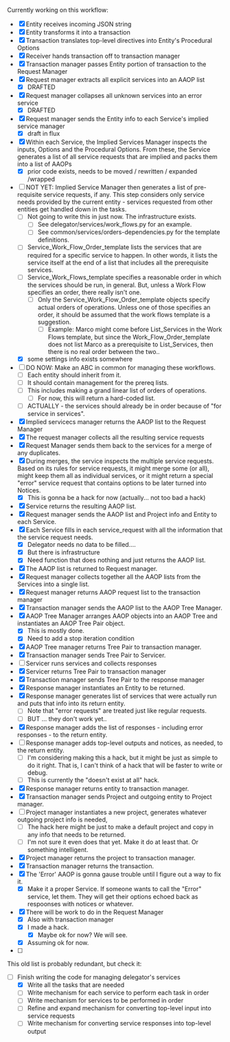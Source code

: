Currently working on this workflow:
- [x] Entity receives incoming JSON string
- [x] Entity transforms it into a transaction
- [x] Transaction translates top-level directives into Entity's Procedural Options
- [x] Receiver hands transaction off to transaction manager
- [x] Transaction manager passes Entity portion of transaction to the  Request Manager
- [x] Request manager extracts all explicit services into an AAOP list 
	- [x] DRAFTED
- [x] Request manager collapses all unknown services into an error service 
	- [x] DRAFTED
- [x] Request manager sends the Entity info to each Service's implied service manager 
	- [x] draft in flux
- [x] Within each Service, the Implied Services Manager inspects the inputs, Options and the Procedural Options.  From these, the Service generates a list of all service requests that are implied and packs them into a list of AAOPs 
	- [x] prior code exists, needs to be moved / rewritten / expanded /wrapped
- [ ] NOT YET:  Implied Service Manager then generates a list of pre-requisite service requests, if any.  This step considers only service needs provided by the current entity - services requested from other entities get handled down in the tasks.
	- [ ] Not going to write this in just now.  The infrastructure exists.  
		- [ ] See delegator/services/work_flows.py for an example.
		- [ ] See common/services/orders-dependencies.py for the template definitions.
	- [ ] Service_Work_Flow_Order_template lists the services that are required for a specific service to happen.  In other words, it lists the service itself at the end of a list that includes all the prerequisite services.
	- [ ] Service_Work_Flows_template specifies a reasonable order in which the services should be run, in general.  But, unless a Work Flow specifies an order, there really isn't one.
		- [ ] Only the Service_Work_Flow_Order_template objects specify actual orders of operations.  Unless one of those specifies an order, it should be assumed that the work flows template is a suggestion.  
			- [ ] Example:  Marco might come before List_Services in the Work Flows template, but since the Work_Flow_Order_template does not list Marco as a prerequisite to List_Services, then there is no real order between the two..
	- [x] some settings info exists somewhere 
- [ ] DO NOW:  Make an ABC in common for managing these workflows.
	- [ ] Each entity should inherit from it.
	- [ ] It should contain management for the prereq lists.
	- [ ] This includes making a grand linear list of orders of operations.
		- [ ] For now, this will return a hard-coded list.
	- [ ] ACTUALLY - the services should already be in order because of "for service in services".
- [x] Implied servicecs manager returns the AAOP list to the Request Manager 
- [x] The request manager collects all the resulting service requests 
- [x] Request Manager sends them back to the services for a merge of any duplicates.
- [x] During merges, the service inspects the multiple service requests.  Based on its rules for service requests, it might merge some (or all), might keep them all as individual services, or it might return a special "error" service request that contains options to be later turned into Notices.
	- [x] This is gonna be a hack for now (actually... not too bad a hack)
- [x] Service returns the resulting AAOP list.
- [x] Request manager sends the AAOP list and Project info  and Entity to each Service.
- [x] Each Service fills in each service_request with all the information that the service request needs. 
	- [x] Delegator needs no data to be filled....  
	- [x] But there is infrastructure
	- [x] Need function that does nothing and just returns the AAOP list.
- [x] The AAOP list is returned to Request manager.
- [x] Request manager collects together all the AAOP lists from the Services into a single list.
- [x] Request manager returns AAOP request list to the transaction manager 
- [x] Transaction manager sends the AAOP list to the AAOP Tree Manager.  
- [x] AAOP Tree Manager arranges AAOP objects into an AAOP Tree and instantiates an AAOP Tree Pair object.
	- [x] This is mostly done.
	- [x] Need to add a stop iteration condition
- [x] AAOP Tree manager returns Tree Pair to transaction manager.
- [x] Transaction manager sends Tree Pair to Servicer.
- [ ] Servicer runs services and collects responses
- [x] Servicer returns Tree Pair to transaction manager
- [x] Transaction manager sends Tree Pair to the response manager
- [x] Response manager instantiates an Entity to be returned.
- [x] Response manager generates list of services that were actually run and puts that info into its return entity.
	- [ ] Note that "error requests" are treated just like regular requests.
	- [ ] BUT ... they don't work yet..
- [x] Response manager adds the list of responses - including error responses - to the return entity.
- [ ] Response manager adds top-level outputs and notices, as needed, to the return entity.
	- [ ] I'm considering making this a hack, but it might be just as simple to do it right.  That is, I can't think of a hack that will be faster to write or debug.
	- [ ] This is currently the "doesn't exist at all" hack.
- [x] Response manager returns entity to transaction manager.
- [x] Transaction manager sends Project and outgoing entity to Project manager.
- [ ] Project manager instantiates a new project, generates whatever outgoing project info is needed, 
	- [ ] The hack here might be just to make a default project and copy in any info that needs to be returned. 
	- [ ] I'm not sure it even does that yet.  Make it do at least that.  Or something intelligent.
- [x] Project manager returns the project to transaction manager.
- [x] Transaction manager returns the transaction.
- [x] The 'Error' AAOP is gonna gause trouble until I figure out a way to fix it.
	- [x] Make it a proper Service.  If someone wants to call the "Error" service, let them.   They will get their options echoed back as respoonses with notices or whatever.
- [x] There will be work to do in the Request Manager
	- [x] Also with transaction manager
	- [x] I made a hack.  
		- [x] Maybe ok for now?  We will see.  
	- [x] Assuming ok for now.
- [ ] 

This old list is probably redundant, but check it:

- [ ] Finish writing the code for managing delegator's services 
	- [x] Write all the tasks that are needed
	- [ ] Write mechanism for each service to perform each task in order
	- [ ] Write mechanism for services to be performed in order
	- [ ] Refine and expand mechanism for converting top-level input into service requests
	- [ ] Write mechanism for converting service responses into top-level output